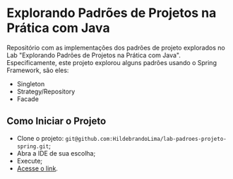 # Explorando Padrões de Projetos na Prática com Java

Repositório com as implementações dos padrões de projeto explorados no Lab "Explorando Padrões de Projetos na Prática com Java". Especificamente, este projeto explorou alguns padrões usando o Spring Framework, são eles:
- Singleton
- Strategy/Repository
- Facade

## Como Iniciar o Projeto

- Clone o projeto: `git@github.com:HildebrandoLima/lab-padroes-projeto-spring.git`;
- Abra a IDE de sua escolha;
- Execute;
- [Acesse o link](http://127.0.1.1:8080/swagger-ui/index.html).
